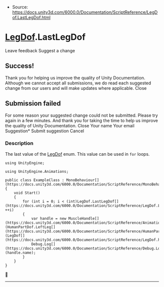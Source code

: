 * Source: https://docs.unity3d.com/6000.0/Documentation/ScriptReference/LegDof.LastLegDof.html

#  [LegDof](https://docs.unity3d.com/6000.0/Documentation/ScriptReference/LegDof.html).LastLegDof
Leave feedback
Suggest a change
## Success!
Thank you for helping us improve the quality of Unity Documentation. Although we cannot accept all submissions, we do read each suggested change from our users and will make updates where applicable.
Close
## Submission failed
For some reason your suggested change could not be submitted. Please <a>try again</a> in a few minutes. And thank you for taking the time to help us improve the quality of Unity Documentation.
Close
Your name Your email Suggestion* Submit suggestion
Cancel
### Description
The last value of the [LegDof](https://docs.unity3d.com/6000.0/Documentation/ScriptReference/LegDof.html) enum.
This value can be used in `for` loops.
```
using UnityEngine;  
  
using UnityEngine.Animations;  
  
public class ExampleClass : MonoBehaviour[](https://docs.unity3d.com/6000.0/Documentation/ScriptReference/MonoBehaviour.html)
{
    void Start()
    {
        for (int i = 0; i < (int)LegDof.LastLegDof[](https://docs.unity3d.com/6000.0/Documentation/ScriptReference/LegDof.LastLegDof.html); ++i)
        {
            var handle = new MuscleHandle[](https://docs.unity3d.com/6000.0/Documentation/ScriptReference/Animations.MuscleHandle.html)(HumanPartDof.LeftLeg[](https://docs.unity3d.com/6000.0/Documentation/ScriptReference/HumanPartDof.LeftLeg.html), (LegDof[](https://docs.unity3d.com/6000.0/Documentation/ScriptReference/LegDof.html))i);
            Debug.Log[](https://docs.unity3d.com/6000.0/Documentation/ScriptReference/Debug.Log.html)(handle.name);
        }
    }
}

```

* * *

